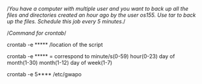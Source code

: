 /*You have a computer with multiple user and you want to back up all the files and directories created an hour 
ago by the user os155. Use tar to back up the files. Schedule this job every 5 minutes.*/

/*Command for crontab*/

crontab -e ***** /location of the script 

crontab -e ***** = correspond to minute/s(0-59) hour(0-23) day of month(1-30) month(1-12) day of week(1-7)

crontab -e 5**** /etc/gwapo
